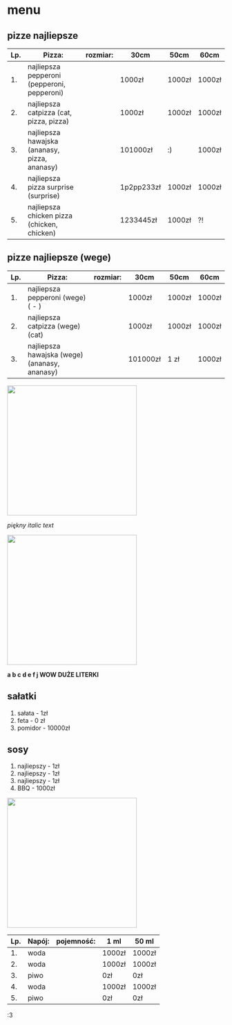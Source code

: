 # menu

## pizze najliepsze

|Lp. |Pizza: |rozmiar: |30cm |50cm |60cm|
|----|-------|---------|-----|-----|-----|
|1. |najliepsza pepperoni (pepperoni, pepperoni)| | 1000zł| 1000zł|1000zł|
|2. |najliepsza catpizza (cat, pizza, pizza)| | 1000zł|1000zł|1000zł|
|3. |najliepsza hawajska (ananasy, pizza, ananasy)| | 101000zł| :) |1000zł|
|4. |najliepsza pizza surprise (surprise) | | 1p2pp233zł|1000zł|1000zł|
|5. |najliepsza chicken pizza (chicken, chicken)| | 1233445zł|1000zł| ?!|

## pizze najliepsze (wege)

|Lp. |Pizza: |rozmiar: |30cm |50cm |60cm|
|----|-------|---------|-----|-----|-----|
|1. |najliepsza pepperoni (wege) ( - )| | 1000zł| 1000zł|1000zł|
|2. |najliepsza catpizza (wege) (cat)| | 1000zł|1000zł|1000zł|
|3. |najliepsza hawajska (wege) (ananasy, ananasy)| | 101000zł| 1 zł |1000zł|

<img src = "img/Pizzeria/katalog/catpizza.png" width = 300>

*piękny italic text*

<img src = "img/Pizzeria/katalog/chikenpizza.png" width = 300>

**a b c d e f j WOW DUŻE LITERKI**

## sałatki

1. sałata - 1zł
2. feta - 0 zł
3. pomidor - 10000zł

## sosy

1. najliepszy - 1zł
2. najliepszy - 1zł
3. najliepszy - 1zł
4. BBQ - 1000zł

<img src = "img/pizzeria/katalog/giftpizza.png" width = 300>

|Lp. |Napój: |pojemność: |1 ml |50 ml
|----|-------|---------|-----|-----|
|1. |woda| | 1000zł| 1000zł|
|2. |woda| | 1000zł|1000zł|1000zł|
|3. |piwo| |0zł | 0zł |
|4. |woda| | 1000zł|1000zł|
|5. |piwo| | 0zł|0zł|

:3
